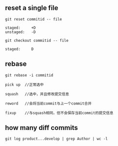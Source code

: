 

## reset a single file
`git reset commitid -- file`

	staged: 	+D
	unstaged:	-D
	
`git checkout commitid -- file`

	staged:		D

## rebase
`git rebase -i commitid`

`pick up  //正常选中`

`squash   //选中，并且修改提交信息`

`reword   //会将当前commit与上一个commit合并`

`fixup    //与squash相同，但不会保存当前commit的提交信息`

## how many diff commits
`git log product...develop | grep Author | wc -l`
